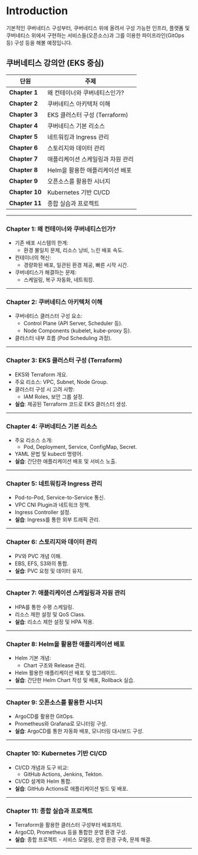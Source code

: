 # Introduction

기본적인 쿠버네티스 구성부터, 쿠버네티스 위에 올려서 구성 가능한 인프라, 플랫폼 및 쿠버네티스 위에서 구현하는 서비스들(오픈소스)과 그를 이용한 파이프라인(GitOps 등) 구성 등을 해볼 예정입니다.

## 쿠버네티스 강의안 (EKS 중심)

| **단원**        | **주제**                       |
|----------------|-------------------------------|
| **Chapter 1**  | 왜 컨테이너와 쿠버네티스인가?        |
| **Chapter 2**  | 쿠버네티스 아키텍처 이해            |
| **Chapter 3**  | EKS 클러스터 구성 (Terraform)  |
| **Chapter 4**  | 쿠버네티스 기본 리소스             |
| **Chapter 5**  | 네트워킹과 Ingress 관리         |
| **Chapter 6**  | 스토리지와 데이터 관리            |
| **Chapter 7**  | 애플리케이션 스케일링과 자원 관리     |
| **Chapter 8**  | Helm을 활용한 애플리케이션 배포     |
| **Chapter 9**  | 오픈소스를 활용한 시너지          |
| **Chapter 10** | Kubernetes 기반 CI/CD        |
| **Chapter 11** | 종합 실습과 프로젝트            |

---

### **Chapter 1: 왜 컨테이너와 쿠버네티스인가?**

- 기존 배포 시스템의 한계:
  - 환경 불일치 문제, 리소스 낭비, 느린 배포 속도.
- 컨테이너의 혁신:
  - 경량화된 배포, 일관된 환경 제공, 빠른 시작 시간.
- 쿠버네티스가 해결하는 문제:
  - 스케일링, 복구 자동화, 네트워킹.

---

### **Chapter 2: 쿠버네티스 아키텍처 이해**

- 쿠버네티스 클러스터 구성 요소:
  - Control Plane (API Server, Scheduler 등).
  - Node Components (kubelet, kube-proxy 등).
- 클러스터 내부 흐름 (Pod Scheduling 과정).

---

### **Chapter 3: EKS 클러스터 구성 (Terraform)**

- EKS와 Terraform 개요.
- 주요 리소스: VPC, Subnet, Node Group.
- 클러스터 구성 시 고려 사항:
  - IAM Roles, 보안 그룹 설정.
- **실습**: 제공된 Terraform 코드로 EKS 클러스터 생성.

---

### **Chapter 4: 쿠버네티스 기본 리소스**

- 주요 리소스 소개:
  - Pod, Deployment, Service, ConfigMap, Secret.
- YAML 문법 및 kubectl 명령어.
- **실습**: 간단한 애플리케이션 배포 및 서비스 노출.

---

### **Chapter 5: 네트워킹과 Ingress 관리**

- Pod-to-Pod, Service-to-Service 통신.
- VPC CNI Plugin과 네트워크 정책.
- Ingress Controller 설정.
- **실습**: Ingress를 통한 외부 트래픽 관리.

---

### **Chapter 6: 스토리지와 데이터 관리**

- PV와 PVC 개념 이해.
- EBS, EFS, S3와의 통합.
- **실습**: PVC 요청 및 데이터 유지.

---

### **Chapter 7: 애플리케이션 스케일링과 자원 관리**

- HPA를 통한 수평 스케일링.
- 리소스 제한 설정 및 QoS Class.
- **실습**: 리소스 제한 설정 및 HPA 적용.

---

### **Chapter 8: Helm을 활용한 애플리케이션 배포**

- Helm 기본 개념:
  - Chart 구조와 Release 관리.
- Helm 활용한 애플리케이션 배포 및 업그레이드.
- **실습**: 간단한 Helm Chart 작성 및 배포, Rollback 실습.

---

### **Chapter 9: 오픈소스를 활용한 시너지**

- ArgoCD를 활용한 GitOps.
- Prometheus와 Grafana로 모니터링 구성.
- **실습**: ArgoCD를 통한 자동화 배포, 모니터링 대시보드 구성.

---

### **Chapter 10: Kubernetes 기반 CI/CD**

- CI/CD 개념과 도구 비교:
  - GitHub Actions, Jenkins, Tekton.
- CI/CD 설계와 Helm 통합.
- **실습**: GitHub Actions로 애플리케이션 빌드 및 배포.

---

### **Chapter 11: 종합 실습과 프로젝트**

- Terraform을 활용한 클러스터 구성부터 배포까지.
- ArgoCD, Prometheus 등을 통합한 운영 환경 구성.
- **실습**: 종합 프로젝트 - 서비스 모델링, 운영 환경 구축, 문제 해결.

---

